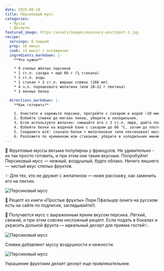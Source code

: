 ```yaml
---
date: 2025-09-10
title: Персиковый мусс
categories:
  - Муссы
  - Десерты
featured_image: https:/assets/images/masonary-post/post-3.jpg
recipe:
  servings: 6 порций
  prep: 10 минут
  cook: 15 минут + охлаждение
  ingredients_markdown: |-
    **Что нужно**

    * 9 спелых жёлтых персиков
    * 1 ст.л. сахара + ещё 66 г (⅓ стакана)
    * 1 ст.л. воды
    * 1 стакан + 2 ст.л. жирных сливок (266 мл)
    * 4 ч.л. порошкового желатина (или 10–12 г пектина)
    * 3 яичных белка

  directions_markdown: |-
    **Как готовить**

    1. Очистите и нарежьте персики, прогрейте с сахаром и водой ~10 мин, пока не размягчатся. Измельчите в пюре, процедите. Отложите 2 стакана (454 г) пюре для мусса.
    2. Взбейте сливки до мягких пиков, уберите в холодильник.
    3. Если используете желатин: смешайте его с 3 ст.л. пюре, дайте постоять 5 мин. Подогрейте на водяной бане, пока не растворится. Если используете пектин: смешайте 10–12 г пектина с 2–3 ст.л. сахара из рецепта. Всыпьте в горячее пюре тонкой струйкой, быстро размешивая венчиком. Доведите до кипения, кипятите 1 мин, остудите.
    4. Взбейте белки на водяной бане с сахаром до 60 °C, затем до плотных пиков.
    5. Соедините всё: сначала белки + желатиновая (или пектиновая) масса, потом аккуратно вмешайте пюре, а затем — сливки.
    6. Разложите по креманкам или стаканам, уберите в холодильник минимум на 1 час.
---
```


🍑 Фруктовые муссы весьма популярны у французов. Не удивительно - их так просто готовить, и при этом они такие вкусные. Попробуйте!
Персиковый мусс — нежный, воздушный, будто облако. Ничего лишнего — чистый вкус спелых фруктов.

✨ Для тех, кто не дружит с желатином — ниже расскажу, как заменить его на пектин.

![Персиковый мусс](https://images.unsplash.com/photo-1549488347-1f95c46e3d23?w=1560&h=940&fit=crop)

📖 Рецепт из книги «Простые фрукты» Лори Пфальцер (книга на русском есть на сайте по подписке, заглядывайте!).

🌿 Получается мусс с выраженным ярким вкусом персика. Лёгкий, свежий, и при этом совсем несложный рецепт.
Если подать в бокалах и украсить долькой фрукта — идеальный десерт для приема гостей✨.

![Персиковый мусс](https://images.unsplash.com/photo-1517441295248-2b8108422119?w=1560&h=940&fit=crop)

Сливки добавляют муссу воздушности и нежности.

![Персиковый мусс](https://images.unsplash.com/photo-1579294247076-926c06a3e143?w=1560&h=940&fit=crop)

Украшение фруктами делает десерт еще привлекательнее.

